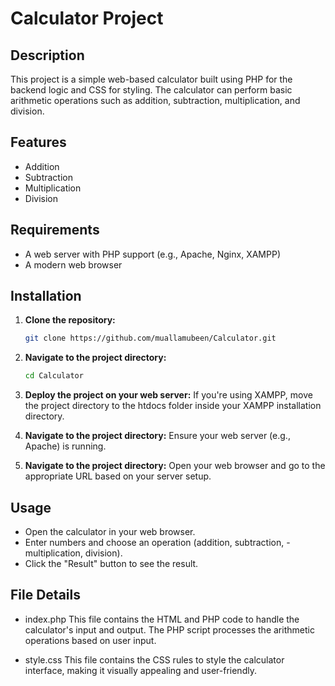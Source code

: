# Calculator Project

## Description

This project is a simple web-based calculator built using PHP for the backend logic and CSS for styling. The calculator can perform basic arithmetic operations such as addition, subtraction, multiplication, and division.

## Features

- Addition
- Subtraction
- Multiplication
- Division

## Requirements

- A web server with PHP support (e.g., Apache, Nginx, XAMPP)
- A modern web browser

## Installation

1. **Clone the repository:**

   ```bash
   git clone https://github.com/muallamubeen/Calculator.git

2. **Navigate to the project directory:**

   ```bash
   cd Calculator
   
3. **Deploy the project on your web server:**
   If you're using XAMPP, move the project directory to the htdocs folder inside your XAMPP installation directory.
   
5. **Navigate to the project directory:**
   Ensure your web server (e.g., Apache) is running.
   
7. **Navigate to the project directory:**
   Open your web browser and go to the appropriate URL based on your server setup.

## Usage

- Open the calculator in your web browser.
- Enter numbers and choose an operation (addition, subtraction, - multiplication, division).
- Click the "Result" button to see the result.

## File Details

- index.php
This file contains the HTML and PHP code to handle the calculator's input and output. The PHP script processes the arithmetic operations based on user input.

- style.css
This file contains the CSS rules to style the calculator interface, making it visually appealing and user-friendly.
